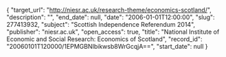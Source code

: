{
  "target_url": "http://niesr.ac.uk/research-theme/economics-scotland/", 
  "description": "", 
  "end_date": null, 
  "date": "2006-01-01T12:00:00", 
  "slug": 277413932, 
  "subject": "Scottish Independence Referendum 2014", 
  "publisher": "niesr.ac.uk", 
  "open_access": true, 
  "title": "National Institute of Economic and Social Research: Economics of Scotland", 
  "record_id": "20060101T120000/1EPMGBNIbikwsb8WrGcqjA==", 
  "start_date": null
}


